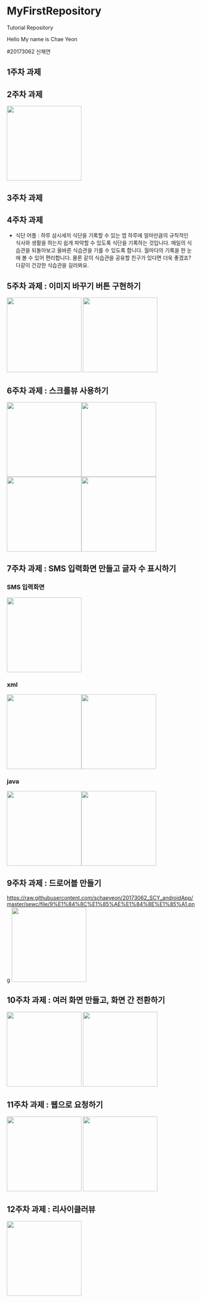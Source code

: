 # MyFirstRepository
Tutorial Repository

Hello My name is Chae Yeon

#20173062 신채연

## 1주차 과제

## 2주차 과제
<img src = "https://github.com/schaeyeon/20173062_SCY_androidApp/blob/master/2%E1%84%8C%E1%85%AE%E1%84%8E%E1%85%A1_20173062_%E1%84%89%E1%85%B5%E1%86%AB%E1%84%8E%E1%85%A2%E1%84%8B%E1%85%A7%E1%86%AB.png" width ="200"/>

## 3주차 과제

## 4주차 과제

- 식단 어플
 : 하루 삼시세끼 식단을 기록할 수 있는 앱
 하루에 얼마만큼의 규칙적인 식사와 생활을 하는지 쉽게 파악할 수 있도록 식단을 기록하는 것입니다.
 매일의 식습관을 되돌아보고 올바른 식습관을 기를 수 있도록 합니다.
 월마다의 기록을 한 눈에 볼 수 있어 편리합니다. 물론 같이 식습관을 공유할 친구가 있다면 더욱 좋겠죠?
 다같이 건강한 식습관을 길러봐요.

## 5주차 과제 : 이미지 바꾸기 버튼 구현하기
<img src = "https://user-images.githubusercontent.com/90373243/136207264-964d5cdf-08b7-490b-9918-e922dab2210c.png" width ="200"/>
<img src = "https://user-images.githubusercontent.com/90373243/136207274-1f856e7e-9bff-4390-a17a-333459ebc1b7.png" width ="200"/>


## 6주차 과제 : 스크롤뷰 사용하기
<img src ="https://user-images.githubusercontent.com/90373243/137474291-11ea2a4c-00a3-4db6-ac0b-f1c6682ce538.png" width ="200" /><img src = "https://user-images.githubusercontent.com/90373243/137474307-864c79ca-675b-4bbc-a4d0-741778270b08.png" width ="200" />
<img src ="https://user-images.githubusercontent.com/90373243/137474313-01bef9d8-68bf-49ce-be11-d7f4cb6536e0.png" width ="200" /><img src = "https://user-images.githubusercontent.com/90373243/137474316-8eb37515-23cf-48d6-bba6-a7a9957f1878.png" width ="200" />

## 7주차 과제 : SMS 입력화면 만들고 글자 수 표시하기
### SMS 입력화면
<img src ="https://raw.githubusercontent.com/schaeyeon/20173062_SCY_androidApp/master/sewc/file/7stapp.png" width ="200" />

### xml
<img src ="https://raw.githubusercontent.com/schaeyeon/20173062_SCY_androidApp/master/sewc/file/xml1.png" width ="200" /><img src = "https://raw.githubusercontent.com/schaeyeon/20173062_SCY_androidApp/master/sewc/file/xml2.png" width ="200" />

### java
<img src ="https://raw.githubusercontent.com/schaeyeon/20173062_SCY_androidApp/master/sewc/file/java1.png" width ="200" /><img src = "https://raw.githubusercontent.com/schaeyeon/20173062_SCY_androidApp/master/sewc/file/java2.png" width ="200" />

## 9주차 과제 : 드로어블 만들기 
https://raw.githubusercontent.com/schaeyeon/20173062_SCY_androidApp/master/sewc/file/9%E1%84%8C%E1%85%AE%E1%84%8E%E1%85%A1.png
<img src = "https://raw.githubusercontent.com/schaeyeon/20173062_SCY_androidApp/master/sewc/file/9%E1%84%8C%E1%85%AE%E1%84%8E%E1%85%A1.png" width ="200" />

## 10주차 과제 : 여러 화면 만들고, 화면 간 전환하기
<img src = "https://raw.githubusercontent.com/schaeyeon/20173062_SCY_androidApp/master/sewc/file/10.png" width ="200" />
<img src = "https://raw.githubusercontent.com/schaeyeon/20173062_SCY_androidApp/master/sewc/file/101.png" width ="200" />

## 11주차 과제 : 웹으로 요청하기
<img src = "https://raw.githubusercontent.com/schaeyeon/20173062_SCY_androidApp/master/sewc/file/11st1.png" width ="200" />
<img src = "https://raw.githubusercontent.com/schaeyeon/20173062_SCY_androidApp/master/sewc/file/11st2.png" width ="200" />


## 12주차 과제 : 리사이클러뷰 
<img src= "https://github.com/schaeyeon/20173062_SCY_androidApp/blob/master/sewc/file/%E1%84%85%E1%85%B5%E1%84%89%E1%85%A1%E1%84%8B%E1%85%B5%E1%84%8F%E1%85%B3%E1%86%AF%E1%84%85%E1%85%A5%E1%84%87%E1%85%B2.png" width = "200"/>

